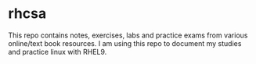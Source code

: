 # rhcsa

This repo contains notes, exercises, labs and practice exams from various online/text book resources. I am using this repo to document my studies and practice linux with RHEL9. 
